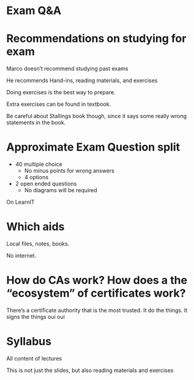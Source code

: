 # Exam Q&A

# Recommendations on studying for exam

Marco doesn’t recommend studying past exams

He recommends Hand-ins, reading materials, and exercises

Doing exercises is the best way to prepare.

Extra exercises can be found in textbook. 

Be careful about Stallings book though, since it says some really wrong statements in the book.

# Approximate Exam Question split

- 40 multiple choice
    - No minus points for wrong answers
    - 4 options
- 2 open ended questions
    - No diagrams will be required

On LearnIT

# Which aids

Local files, notes, books.

No internet.

# How do CAs work? How does a the “ecosystem” of certificates work?

There’s a certificate authority that is the most trusted. It do the things. It signs the things oui oui

# Syllabus

All content of lectures

This is not just the slides, but also reading materials and exercises